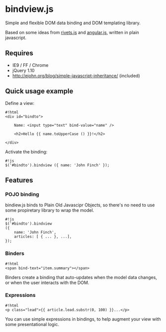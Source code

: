 # bindview.js

Simple and flexible DOM data binding and DOM templating library.

Based on some ideas from [rivets.js](http://www.rivetsjs.com/) and [angular.js](http://angularjs.org/),
written in plain javascript.

## Requires

- IE9 / FF / Chrome
- jQuery 1.10
- <http://ejohn.org/blog/simple-javascript-inheritance/> (included)

## Quick usage example

Define a view:
```
#!html
<div id="bindto">

    Name: <input type="text" bind-value="name" />

    <h2>Hello {{ name.toUpperCase () }}!</h2>

</div>
```

Activate the binding:
```
#!js
$('#bindto').bindview ({ name: 'John Finch' });
```

## Features

### POJO binding

bindiew.js binds to Plain Old Javascipr Objects, so there's no need to use some
propiretary library to wrap the model.

```
#!js
$('#bindto').bindview
({
    name: 'John Finch',
    articles: [ { ... }, ...],
});
```

### Binders

```
#!html
<span bind-text="item.summary"></span>
```

Binders create a binding that auto-updates when the model data
changes, or when the user interacts with the DOM.

### Expressions

```
#!html
<p class="lead">{{ article.lead.substr(0, 100) }}...</p>

```

You can use simple expressions in bindings, to help augment your view with some presentational logic.


